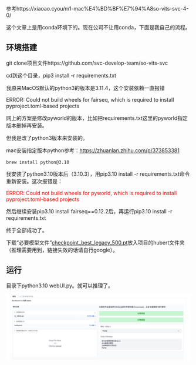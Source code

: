 参考https://xiaoao.cyou/m1-mac%E4%BD%BF%E7%94%A8so-vits-svc-4-0/

这个文章上是用conda环境下的。现在公司不让用conda，下面是我自己的流程。



## **环境搭建**

git clone项目文件https://github.com/svc-develop-team/so-vits-svc

cd到这个目录，pip3 install -r requirements.txt

我原来MacOS默认的python3的版本是3.11.4，这个安装依赖一直报错

ERROR: Could not build wheels for fairseq, which is required to install pyproject.toml-based projects

网上的方案是修改pyworld的版本，比如把requirements.txt这里的pyworld指定版本删掉再安装。

但我是改了python3版本来安装的。



mac安装指定版本python参考：https://zhuanlan.zhihu.com/p/373853381

```text
brew install python@3.10
```

我安装了python3.10版本后（3.10.3），用pip3.10 install -r requirements.txt命令重新安装。这次报错是：

<font color="red">ERROR: Could not build wheels for pyworld, which is required to install pyproject.toml-based projects</font>

然后继续安装pip3.10 install fairseq==0.12.2后，再运行pip3.10 install -r requirements.txt 

终于全部成功了。



下载“必要模型文件”[checkpoint_best_legacy_500.pt](https://ibm.ent.box.com/shared/static/z1wgl1stco8ffooyatzdwsqn2psd9lrr)放入项目的hubert文件夹（推理需要用到，链接失效的话请自行google）。



## 运行

目录下python3.10 webUI.py。就可以推理了。

![image-20230908115104648](.asserts/image-20230908115104648.png)

